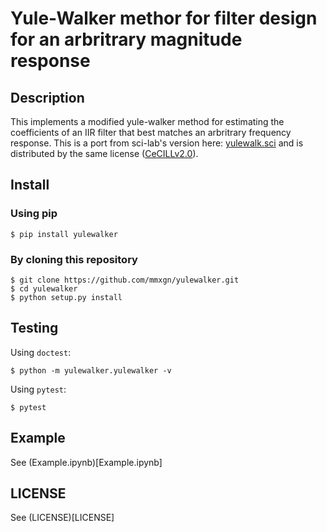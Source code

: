 # Yule-Walker methor for filter design for an arbritrary magnitude response

## Description

This implements a modified yule-walker method for estimating the coefficients of an IIR filter that best matches an arbritrary frequency response. This is a port
from sci-lab's version here: [yulewalk.sci](https://github.com/scilab/scilab/blob/master/scilab/modules/signal_processing/macros/yulewalk.sci) and is distributed by
the same license ([CeCILLv2.0](https://opensource.org/licenses/CECILL-2.1)).

## Install

### Using pip

```
$ pip install yulewalker
```

### By cloning this repository

```
$ git clone https://github.com/mmxgn/yulewalker.git
$ cd yulewalker
$ python setup.py install
```

## Testing

Using `doctest`:
```
$ python -m yulewalker.yulewalker -v
```

Using `pytest`:
```
$ pytest
```

## Example

See (Example.ipynb)[Example.ipynb]

## LICENSE

See (LICENSE)[LICENSE]